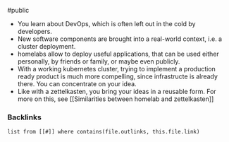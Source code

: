 #public

- You learn about DevOps, which is often left out in the cold by developers.
- New software components are brought into a real-world context, i.e. a cluster deployment.
- homelabs allow to deploy useful applications, that can be used either personally, by friends or family, or maybe even publicly. 
- With a working kubernetes cluster, trying to implement a production ready product is much more compelling, since infrastructe is already there. You can concentrate on your idea. 
- Like with a zettelkasten, you bring your ideas in a reusable form. For more on this, see [[Similarities between homelab and zettelkasten]]


### Backlinks
```dataview 
list from [[#]] where contains(file.outlinks, this.file.link)
```

